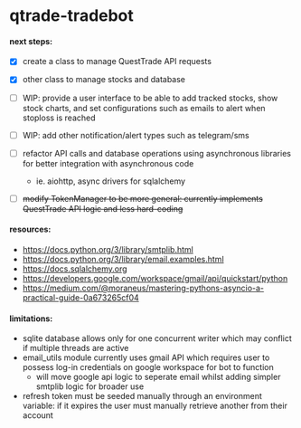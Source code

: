 # qtrade-tradebot


#### next steps:
- [x] create a class to manage QuestTrade API requests
- [x] other class to manage stocks and database
- [ ] WIP: provide a user interface to be able to add tracked stocks, show stock charts, and set configurations such as emails to alert when stoploss is reached
- [ ] WIP: add other notification/alert types such as telegram/sms
- [ ] refactor API calls and database operations using asynchronous libraries for better integration with asynchronous code
    - ie. aiohttp, async drivers for sqlalchemy
- [ ] ~~modify TokenManager to be more general: currently implements QuestTrade API logic and less hard-coding~~ 



#### resources:
- https://docs.python.org/3/library/smtplib.html
- https://docs.python.org/3/library/email.examples.html
- https://docs.sqlalchemy.org
- https://developers.google.com/workspace/gmail/api/quickstart/python
- https://medium.com/@moraneus/mastering-pythons-asyncio-a-practical-guide-0a673265cf04



#### limitations:
- sqlite database allows only for one concurrent writer which may conflict if multiple threads are active
- email_utils module currently uses gmail API which requires user to possess log-in credentials on google workspace for bot to function
    - will move google api logic to seperate email whilst adding simpler smtplib logic for broader use
- refresh token must be seeded manually through an environment variable: if it expires the user must manually retrieve another from their account
